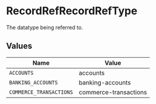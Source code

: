 # RecordRefRecordRefType

The datatype being referred to.


## Values

| Name                    | Value                   |
| ----------------------- | ----------------------- |
| `ACCOUNTS`              | accounts                |
| `BANKING_ACCOUNTS`      | banking-accounts        |
| `COMMERCE_TRANSACTIONS` | commerce-transactions   |